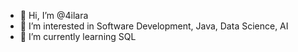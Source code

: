 - 👋 Hi, I’m @4ilara
- 👀 I’m interested in Software Development, Java, Data Science, AI
- 🌱 I’m currently learning SQL

<!---
4ilara/4ilara is a ✨ special ✨ repository because its `README.md` (this file) appears on your GitHub profile.
You can click the Preview link to take a look at your changes.
--->
